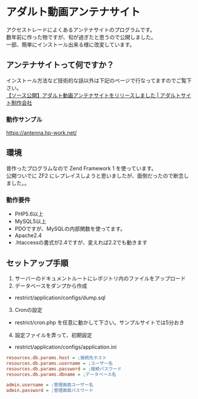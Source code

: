 # アダルト動画アンテナサイト
アクセストレードによくあるアンテナサイトのプログラムです。  
数年前に作った物ですが、旬が過ぎたと思うので公開しました。  
一部、簡単にインストール出来る様に改変しています。

## アンテナサイトって何ですか？  
インストール方法など技術的な話以外は下記のページで行なってますのでご覧下さい。  
[【ソース公開】アダルト動画アンテナサイトをリリースしました | アダルトサイト制作会社](https://hp-work.net/knowledge/adult-antenna)

### 動作サンプル
https://antenna.hp-work.net/

## 環境
昔作ったプログラムなので Zend Framework 1 を使っています。  
公開ついでに ZF2 にレプレイスしようと思いましたが、面倒だったので断念しました。。

### 動作要件
* PHP5.6以上
* MySQL5以上
 * PDOですが、MySQLの内部関数を使ってます。
* Apache2.4
 * .htaccessの書式が2.4ですが、変えれば2.2でも動きます
 
## セットアップ手順
1. サーバーのドキュメントルートにレポジトリ内のファイルをアップロード
2. データベースをダンプから作成
 * restrict/application/configs/dump.sql
3. Cronの設定
 * restrict/cron.php を任意に動かして下さい。サンプルサイトでは5分おき
4. 設定ファイルを弄って、初期設定
 * restrict/application/configs/application.ini
 
 ```ini
resources.db.params.host = ;接続先ホスト
resources.db.params.username = ;ユーザー名
resources.db.params.password = ;接続パスワード
resources.db.params.dbname = ;データベース名

admin.username = ;管理画面ユーザー名
admin.password = ;管理画面パスワード
 ```
 

  
  
  
  
